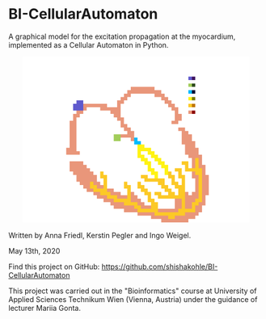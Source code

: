 # BI-CellularAutomaton
A graphical model for the excitation propagation at the myocardium,
implemented as a Cellular Automaton in Python.

<p align="center">
  <img src="simulations/heart_simulation.gif" width="450">
</p>

Written by Anna Friedl, Kerstin Pegler and Ingo Weigel.

May 13th, 2020

Find this project on GitHub: https://github.com/shishakohle/BI-CellularAutomaton

This project was carried out in the "Bioinformatics" course at
University of Applied Sciences Technikum Wien (Vienna, Austria)
under the guidance of lecturer Mariia Gonta.

